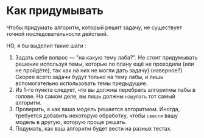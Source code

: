 # Как придумывать

Чтобы придумать алгоритм, который решит задачу, не существует точной последовательности действий.

НО, я бы выделил такие шаги :
1. Задать себе вопрос &mdash; "на какую тему лаба?". Не стоит придумывать решение используя темы, которые по плану ещё не проходили (или не пройдёте), так как на них не могли дать задачу) (наверное?) Скорее всего задачи будут только на тему лабы, и лишь вспомогательно использовать темы предыдущие.
2. Из 1-го пункта следует, что вы должны перебрать алгоритмы лабы в голове. На самом деле, вы лишь должны `нащупать` тот самый алгоритм.
3. Проверить, а как ваша модель решается алгоритмом. Иногда, требуется добавить некоторую обработку, чтобы `свести` вашу модель в другую, которую проще решать. 
4. Подумать, как ваш алгоритм будет вести на разных тестах.